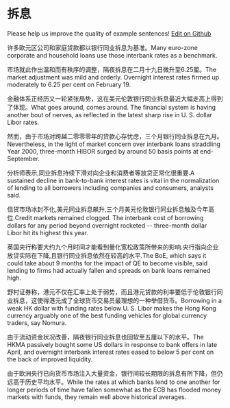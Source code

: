# 拆息

Please help us improve the quality of example sentences! [Edit on Github](https://github.com/jiyushe/jiyu-example-sentence-source/blob/main/chinese/chaixi_1.md)

<p><span class="chinese">许多欧元区公司和家庭贷款都以银行同业拆息为基准。</span><span class="english">Many euro-zone corporate and household loans use those interbank rates as a benchmark.</span></p>

<p><span class="chinese">市场就此作出温和而有秩序的调整，隔夜拆息在二月十九日微升至6.25厘。</span><span class="english">The market adjustment was mild and orderly. Overnight interest rates firmed up moderately to 6.25 per cent on February 19.</span></p>

<p><span class="chinese">金融体系正经历又一轮紧张局势，这在美元伦敦银行同业拆息最近大幅走高上得到了体现。</span><span class="english">What goes around, comes around. The financial system is having another bout of nerves, as reflected in the latest sharp rise in U. S. dollar Libor rates.</span></p>

<p><span class="chinese">然而，由于市场对跨越二零零零年的贷款心存忧虑，三个月银行同业拆息在九月。</span><span class="english">Nevertheless, in the light of market concern over interbank loans straddling Year 2000, three-month HIBOR surged by around 50 basis points at end-September.</span></p>

<p><span class="chinese">分析师表示,同业拆息持续下滑对向企业和消费者等放贷正常化很重要.</span><span class="english">A sustained decline in bank-to-bank interest rates is vital in the normalization of lending to all borrowers including companies and consumers, analysts said.</span></p>

<p><span class="chinese">信贷市场冰封不化,美元同业拆息飙升,三个月美元伦敦银行同业拆息触及今年高位.</span><span class="english">Credit markets remained clogged. The interbank cost of borrowing dollars for any period beyond overnight rocketed -- three-month dollar Libor hit its highest this year.</span></p>

<p><span class="chinese">英国央行称要大约九个月时间才能看到量化宽松政策所带来的影响.央行指向企业放贷实际在下降,且银行同业拆息依然在较高的水平.</span><span class="english">The BoE, which says it could take about 9 months for the impact of QE to become visible, said lending to firms had actually fallen and spreads on bank loans remained high.</span></p>

<p><span class="chinese">野村证券称，港元不仅在汇率上处于弱势，而且港元贷款的利率要低于伦敦银行同业拆息，这使得港元成了全球货币交易员最理想的一种举借货币。</span><span class="english">Borrowing in a weak HK dollar with funding rates below U. S. Libor makes the Hong Kong currency arguably one of the best funding vehicles for global currency traders, say Nomura.</span></p>

<p><span class="chinese">由于流动资金状况改善，隔夜银行同业拆息也回软至五厘以下的水平。</span><span class="english">The HKMA passively bought some US dollars in response to bank offers in late April, and overnight interbank interest rates eased to below 5 per cent on the back of improved liquidity.</span></p>

<p><span class="chinese">由于欧洲央行已向货币市场注入大量资金，银行间较长期限的拆息有所下降，但仍远高于历史平均水平。</span><span class="english">While the rates at which banks lend to one another for longer periods of time have fallen somewhat as the ECB has flooded money markets with funds, they remain well above historical averages.</span></p>

